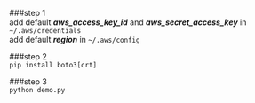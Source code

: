 ###step 1   
add default ***aws_access_key_id*** and ***aws_secret_access_key*** in `~/.aws/credentials`  
add default ***region*** in `~/.aws/config`  
  
###step 2  
`pip install boto3[crt]`   
  
###step 3  
`python demo.py`   
